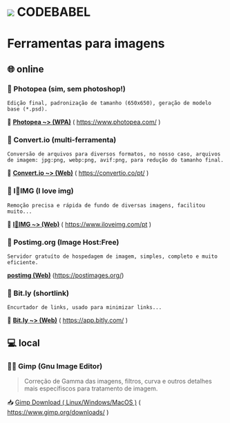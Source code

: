#  [![](https://i.postimg.cc/wBPhM5Lv/jackal-11-24-v2-32-inverted.png)]()  CODEBABEL

# Ferramentas para imagens

## 🌐 online
### 🧩 Photopea (sim, sem photoshop!)
```
Edição final, padronização de tamanho (650x650), geração de modelo base (*.psd).
```
🔗 [**Photopea ~> (WPA)**](https://www.photopea.com/) ( https://www.photopea.com/ )

### 🧩 Convert.io (multi-ferramenta)
```
Conversão de arquivos para diversos formatos, no nosso caso, arquivos de imagem: jpg:png, webp:png, avif:png, para redução do tamanho final.
```
🔗 [**Convert.io ~> (Web)**](https://convertio.co/pt/) ( https://convertio.co/pt/ )

### 🧩 I💙IMG (I love img)
```
Remoção precisa e rápida de fundo de diversas imagens, facilitou muito...
```
🔗 [**I💙IMG ~> (Web)**](https://www.iloveimg.com/pt) ( https://www.iloveimg.com/pt )

### 🧩 Postimg.org (Image Host:Free)
```
Servidor gratuíto de hospedagem de imagem, simples, completo e muito eficiente.
```
[**postimg (Web)**](https://postimages.org/) (https://postimages.org/)

### 🧩 Bit.ly (shortlink)
```
Encurtador de links, usado para minimizar links...
```
🔗 [**Bit.ly ~> (Web)**]( https://app.bitly.com/ ) ( https://app.bitly.com/ )

## 💻 local
### 🧩🐧 Gimp (Gnu Image Editor)
> Correção de Gamma das imagens, filtros, curva e outros detalhes mais específiscos para tratamento de imagem.

📥 [Gimp Download ( Linux/Windows/MacOS )](https://www.gimp.org/downloads/) ( https://www.gimp.org/downloads/ )